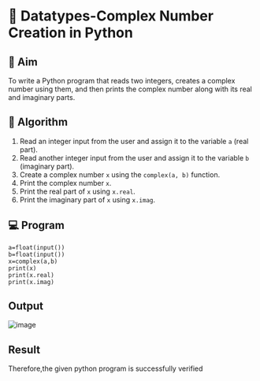 # 🧮 Datatypes-Complex Number Creation in Python

## 🎯 Aim
To write a Python program that reads two integers, creates a complex number using them, and then prints the complex number along with its real and imaginary parts.

## 🧠 Algorithm
1. Read an integer input from the user and assign it to the variable `a` (real part).
2. Read another integer input from the user and assign it to the variable `b` (imaginary part).
3. Create a complex number `x` using the `complex(a, b)` function.
4. Print the complex number `x`.
5. Print the real part of `x` using `x.real`.
6. Print the imaginary part of `x` using `x.imag`.

## 💻 Program
```
a=float(input())
b=float(input())
x=complex(a,b)
print(x)
print(x.real)
print(x.imag)

```
## Output
![image](https://github.com/user-attachments/assets/7c66f8a1-9c5e-40f5-8da2-2c7bd6b4ebd7)


## Result
Therefore,the given python program is successfully verified
